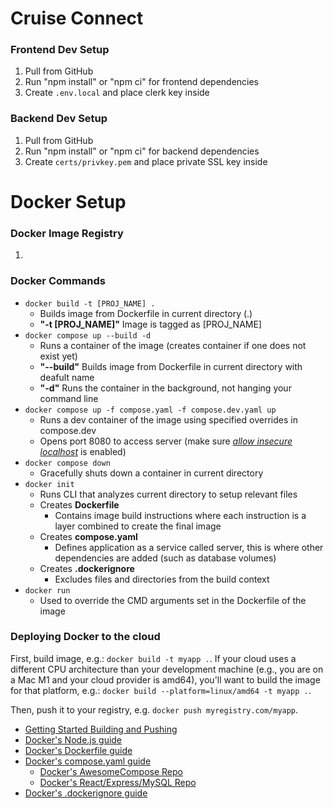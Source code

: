 # Cruise Connect
### Frontend Dev Setup
1. Pull from GitHub
2. Run "npm install" or "npm ci" for frontend dependencies
3. Create `.env.local` and place clerk key inside

### Backend Dev Setup
1. Pull from GitHub
2. Run "npm install" or "npm ci" for backend dependencies
3. Create `certs/privkey.pem` and place private SSL key inside

# Docker Setup
### Docker Image Registry
1.
### Docker Commands
- `docker build -t [PROJ_NAME] .`
  - Builds image from Dockerfile in current directory (.)
  - **"-t [PROJ_NAME]"** Image is tagged as [PROJ_NAME]
- `docker compose up --build -d`
  - Runs a container of the image (creates container if one does not exist yet)
  - **"--build"** Builds image from Dockerfile in current directory with deafult name 
  - **"-d"** Runs the container in the background, not hanging your command line
- `docker compose up -f compose.yaml -f compose.dev.yaml up`
  - Runs a dev container of the image using specified overrides in compose.dev
  - Opens port 8080 to access server (make sure *[allow insecure localhost](chrome://flags/#allow-insecure-localhost)* is enabled)
- `docker compose down`
  - Gracefully shuts down a container in current directory
- `docker init`
  - Runs CLI that analyzes current directory to setup relevant files
  - Creates **Dockerfile**
    - Contains image build instructions where each instruction is a layer combined to create the final image
  - Creates **compose.yaml**
    - Defines application as a service called server, this is where other dependencies are added (such as database volumes)
  - Creates **.dockerignore**
    - Excludes files and directories from the build context
- `docker run`
  - Used to override the CMD arguments set in the Dockerfile of the image

### Deploying Docker to the cloud

First, build image, e.g.: `docker build -t myapp .`.
If your cloud uses a different CPU architecture than your development
machine (e.g., you are on a Mac M1 and your cloud provider is amd64),
you'll want to build the image for that platform, e.g.:
`docker build --platform=linux/amd64 -t myapp .`.

Then, push it to your registry, e.g. `docker push myregistry.com/myapp`.

- [Getting Started Building and Pushing](https://docs.docker.com/go/get-started-sharing/)
- [Docker's Node.js guide](https://docs.docker.com/language/nodejs/)
- [Docker's Dockerfile guide](https://docs.docker.com/go/dockerfile-reference/)
- [Docker's compose.yaml guide](https://docs.docker.com/go/compose-spec-reference/)
  - [Docker's AwesomeCompose Repo](https://github.com/docker/awesome-compose)
  - [Docker's React/Express/MySQL Repo](https://github.com/docker/awesome-compose/tree/master/react-express-mysql)
- [Docker's .dockerignore guide](https://docs.docker.com/go/build-context-dockerignore/)
